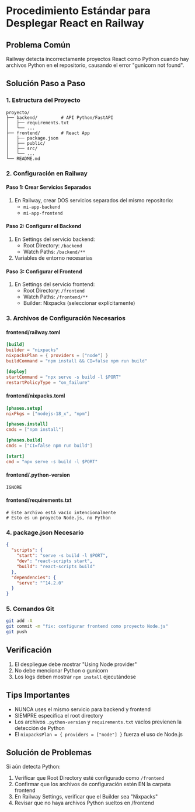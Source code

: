 # Procedimiento Estándar para Desplegar React en Railway

## Problema Común
Railway detecta incorrectamente proyectos React como Python cuando hay archivos Python en el repositorio, causando el error "gunicorn not found".

## Solución Paso a Paso

### 1. Estructura del Proyecto
```
proyecto/
├── backend/         # API Python/FastAPI
│   ├── requirements.txt
│   └── ...
├── frontend/        # React App
│   ├── package.json
│   ├── public/
│   ├── src/
│   └── ...
└── README.md
```

### 2. Configuración en Railway

#### Paso 1: Crear Servicios Separados
1. En Railway, crear DOS servicios separados del mismo repositorio:
   - `mi-app-backend`
   - `mi-app-frontend`

#### Paso 2: Configurar el Backend
1. En Settings del servicio backend:
   - Root Directory: `/backend`
   - Watch Paths: `/backend/**`
2. Variables de entorno necesarias

#### Paso 3: Configurar el Frontend
1. En Settings del servicio frontend:
   - Root Directory: `/frontend`
   - Watch Paths: `/frontend/**`
   - Builder: Nixpacks (seleccionar explícitamente)

### 3. Archivos de Configuración Necesarios

#### frontend/railway.toml
```toml
[build]
builder = "nixpacks"
nixpacksPlan = { providers = ["node"] }
buildCommand = "npm install && CI=false npm run build"

[deploy]
startCommand = "npx serve -s build -l $PORT"
restartPolicyType = "on_failure"
```

#### frontend/nixpacks.toml
```toml
[phases.setup]
nixPkgs = ["nodejs-18_x", "npm"]

[phases.install]
cmds = ["npm install"]

[phases.build]
cmds = ["CI=false npm run build"]

[start]
cmd = "npx serve -s build -l $PORT"
```

#### frontend/.python-version
```
IGNORE
```

#### frontend/requirements.txt
```
# Este archivo está vacío intencionalmente
# Esto es un proyecto Node.js, no Python
```

### 4. package.json Necesario
```json
{
  "scripts": {
    "start": "serve -s build -l $PORT",
    "dev": "react-scripts start",
    "build": "react-scripts build"
  },
  "dependencies": {
    "serve": "^14.2.0"
  }
}
```

### 5. Comandos Git
```bash
git add -A
git commit -m "fix: configurar frontend como proyecto Node.js"
git push
```

## Verificación
1. El despliegue debe mostrar "Using Node provider"
2. No debe mencionar Python o gunicorn
3. Los logs deben mostrar `npm install` ejecutándose

## Tips Importantes
- NUNCA uses el mismo servicio para backend y frontend
- SIEMPRE especifica el root directory
- Los archivos `.python-version` y `requirements.txt` vacíos previenen la detección de Python
- El `nixpacksPlan = { providers = ["node"] }` fuerza el uso de Node.js

## Solución de Problemas
Si aún detecta Python:
1. Verificar que Root Directory esté configurado como `/frontend`
2. Confirmar que los archivos de configuración estén EN la carpeta frontend
3. En Railway Settings, verificar que el Builder sea "Nixpacks"
4. Revisar que no haya archivos Python sueltos en /frontend